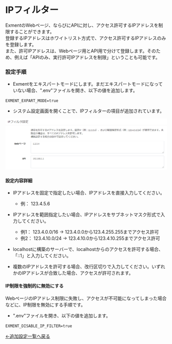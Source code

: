# IPフィルター
ExmentのWebページ、ならびにAPIに対し、アクセス許可するIPアドレスを制限することができます。  
登録するIPアドレスはホワイトリスト方式で、アクセス許可するIPアドレスのみを登録します。  
また、許可IPアドレスは、Webページ用とAPI用で分けて登録します。そのため、例えば「APIのみ、実行許可IPアドレスを制限」ということも可能です。


### 設定手順
- Exmentをエキスパートモードにします。まだエキスパートモードになっていない場合、".env"ファイルを開き、以下の値を追加します。

~~~
EXMENT_EXPART_MODE=true
~~~

- システム設定画面を開くことで、IPフィルターの項目が追加されています。  

![IPフィルター設定](img/quickstart/ip_filter.png)

#### 設定内容詳細

- IPアドレスを固定で指定したい場合、IPアドレスを直接入力してください。  
    - 例： 123.4.5.6

- IPアドレスを範囲指定したい場合、IPアドレスをサブネットマスク形式で入力してください。  
    - 例1： 123.4.0.0/16 → 123.4.0.0から123.4.255.255までアクセス許可  
    - 例2： 123.4.10.0/24 → 123.4.10.0から123.4.10.255までアクセス許可

- localhostに構築のサーバーで、localhostからのアクセスを許可する場合、「::1」と入力してください。

- 複数のIPアドレスを許可する場合、改行区切りで入力してください。いずれかのIPアドレスが合致した場合、アクセスが許可されます。


#### IP制限を強制的に無効にする
WebページのIPアドレス制限に失敗し、アクセスが不可能になってしまった場合などに、IP制限を無効にする手順です。

- ".env"ファイルを開き、以下の値を追加します。

~~~
EXMENT_DISABLE_IP_FILTER=true
~~~


[←追加設定一覧へ戻る](/ja/quickstart_more)